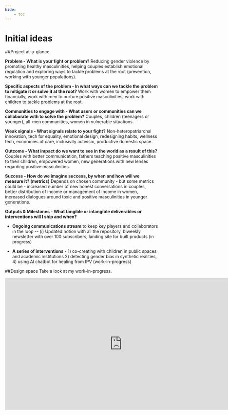 ```yaml
---
hide:
    - toc
---
```


# Initial ideas

##Project at-a-glance

**Problem - What is your fight or problem?**
Reducing gender violence by promoting healthy masculinities, helping couples establish emotional regulation and exploring ways to tackle problems at the root (prevention, working with younger populations).

**Specific aspects of the problem - In what ways can we tackle the problem to mitigate it or solve it at the root?**
Work with women to empower them financially, work with men to nurture positive masculinities, work with children to tackle problems at the root.

**Communities to engage with - What users or communities can we collaborate with to solve the problem?**
Couples, children (teenagers or younger), all-men communities, women in vulnerable situations.

**Weak signals - What signals relate to your fight?**
Non-heteropatriarchal innovation, tech for equality, emotional design, redesigning habits, wellness tech, economies of care, inclusivity activism, productive domestic space.

**Outcome - What impact do we want to see in the world as a result of this?**
Couples with better communication, fathers teaching positive masculinities to their children, empowered women, new generations with new lenses regarding positive masculinities.

**Success - How do we imagine success, by when and how will we measure it? (metrics)**
Depends on chosen community - but some metrics could be - increased number of new honest conversations in couples, better distribution of income or management of income in women, increased dialogues around toxic and positive masculinities in younger generations.

**Outputs & Milestones - What tangible or intangible deliverables or interventions will I ship and when?**

- **Ongoing communications stream** to keep key players and collaborators in the loop -- (i) Updated notion with all the repository, biweekly newsletter with over 100 subscribers, landing site for built products (in progress)

- **A series of interventions** - 1) co-creating with children in public spaces and academic institutions 2) detecting gender bias in synthetic realities, 4) using AI chatbot for healing from IPV (work-in-progress)

##Design space
Take a look at my work-in-progress.

<iframe width="768" height="432" src="https://miro.com/app/live-embed/uXjVPOjdqPU=/?moveToViewport=3180,-1712,4353,1935&embedId=56301764747" frameborder="0" scrolling="no" allowfullscreen></iframe>

